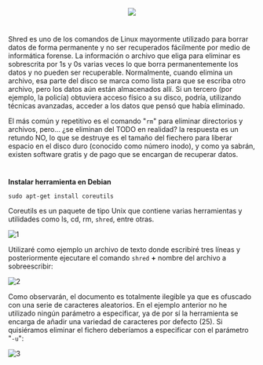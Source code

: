 <p align="center">
  <a href="https://github.com/DenverCoder1/readme-typing-svg"><img src="https://readme-typing-svg.herokuapp.com?color=F70000&width=430&lines=Borrado+de+datos+seguro+con+SHRED"></a>
</p>

<h1 align="center"></h1>

Shred es uno de los comandos de Linux mayormente utilizado para borrar datos de forma permanente y no ser recuperados fácilmente por medio de informática forense. La información o archivo que eliga para eliminar es sobrescrita por 1s y 0s varias veces lo que borra permanentemente los datos y no pueden ser recuperable. Normalmente, cuando elimina un archivo, esa parte del disco se marca como lista para que se escriba otro archivo, pero los datos aún están almacenados allí. Si un tercero (por ejemplo, la policía) obtuviera acceso físico a su disco, podría, utilizando técnicas avanzadas, acceder a los datos que pensó que había eliminado.

El más común y repetitivo es el comando "`rm`" para eliminar directorios y archivos, pero... ¿se eliminan del TODO en realidad? la respuesta es un retundo NO, lo que se destruye es el tamaño del fiechero para liberar espacio en el disco duro (conocido como número inodo), y como ya sabrán, existen software gratis y de pago que se encargan de recuperar datos.

<h1 align="center"></h1>

**Instalar herramienta en Debian**
```
sudo apt-get install coreutils 
```
Coreutils es un paquete de tipo Unix que contiene varias herramientas y utilidades como ls, cd, rm, `shred`, entre otras.

![1](https://user-images.githubusercontent.com/75953873/179375886-b7d55261-515a-44b1-84ea-9fe51f596b23.png)

Utilizaré como ejemplo un archivo de texto donde escribiré tres líneas y posteriormente ejecutare el comando `shred` **+** nombre del archivo a sobreescribir:

![2](https://user-images.githubusercontent.com/75953873/179375954-d4ae3128-3c96-45de-ba0f-45de20086496.png)

Como observarán, el documento es totalmente ilegible ya que es ofuscado con una serie de caracteres aleatorios. En el ejemplo anterior no he utilizado ningún parámetro a especificar, ya de por sí la herramienta se encarga de añadir una variedad de caracteres por defecto (25). Si quisiéramos eliminar el fichero deberíamos a especificar con el parámetro "`-u`":

![3](https://user-images.githubusercontent.com/75953873/179379315-f7a81860-38fa-4eca-8739-b9a14fc4ffcf.png)
